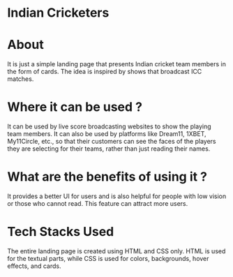 # Indian Cricketers

# About
It is just a simple landing page that presents Indian cricket team members in the form of cards. The idea is inspired by shows that broadcast ICC matches.

# Where it can be used ?
It can be used by live score broadcasting websites to show the playing team members. It can also be used by platforms like Dream11, 1XBET, My11Circle, etc., so that their customers can see the faces of the players they are selecting for their teams, rather than just reading their names.

# What are the benefits of using it ?
It provides a better UI for users and is also helpful for people with low vision or those who cannot read. This feature can attract more users.

# Tech Stacks Used
The entire landing page is created using HTML and CSS only. HTML is used for the textual parts, while CSS is used for colors, backgrounds, hover effects, and cards.

